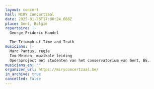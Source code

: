 ```yaml
---
layout: concert
hall: MIRY Concertzaal
date: 2025-01-26T17:00:24.668Z
place: Gent, België
repertoire: |-
  George Frideric Handel

  The Triumph of Time and Truth
musicians: |-
  Marc Pantus, regie
  Ivo Meinen, muzikale leiding
  Operaproject met studenten van het conservatorium van Gent, BE.
musicians_en: ""
organizer_url: https://miryconcertzaal.be/
in_archive: true
cancelled: false
---
```

